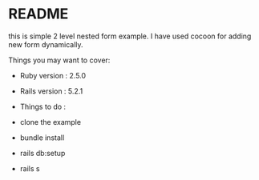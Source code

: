 # README

this is simple 2 level nested form example. I have used cocoon for adding new form dynamically.

Things you may want to cover:

* Ruby version : 2.5.0
* Rails version : 5.2.1

* Things to do :

* clone the example

* bundle install

* rails db:setup

* rails s
